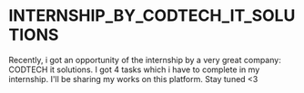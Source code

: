 # INTERNSHIP_BY_CODTECH_IT_SOLUTIONS
Recently, i got an opportunity of the internship by a very great company: CODTECH it solutions. I got 4 tasks which i have to complete in my internship. I'll be sharing my works on this platform. Stay tuned &lt;3
